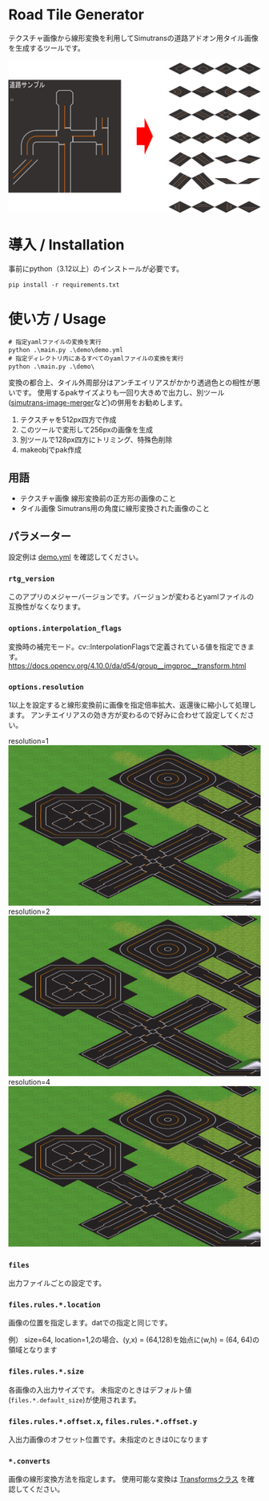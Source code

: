 # Road Tile Generator

テクスチャ画像から線形変換を利用してSimutransの道路アドオン用タイル画像を生成するツールです。

![テクスチャ画像からの変換イメージ](./refs/thumb.png)

# 導入 / Installation

事前にpython（3.12以上）のインストールが必要です。

```
pip install -r requirements.txt
```

# 使い方 / Usage

```
# 指定yamlファイルの変換を実行
python .\main.py .\demo\demo.yml
# 指定ディレクトリ内にあるすべてのyamlファイルの変換を実行
python .\main.py .\demo\
```
変換の都合上、タイル外周部分はアンチエイリアスがかかり透過色との相性が悪いです。
使用するpakサイズよりも一回り大きめで出力し、別ツール([simutrans-image-merger](https://github.com/128na/simutrans-image-merger)など)の併用をお勧めします。

1. テクスチャを512px四方で作成
2. このツールで変形して256pxの画像を生成
3. 別ツールで128px四方にトリミング、特殊色削除
4. makeobjでpak作成

## 用語

- テクスチャ画像
    線形変換前の正方形の画像のこと
- タイル画像
    Simutrans用の角度に線形変換された画像のこと


## パラメーター

設定例は [demo.yml](./demo/demo.yml) を確認してください。

### `rtg_version`

このアプリのメジャーバージョンです。バージョンが変わるとyamlファイルの互換性がなくなります。

### `options.interpolation_flags`

変換時の補完モード。cv::InterpolationFlagsで定義されている値を指定できます。
https://docs.opencv.org/4.10.0/da/d54/group__imgproc__transform.html

### `options.resolution`

1以上を設定すると線形変換前に画像を指定倍率拡大、返還後に縮小して処理します。
アンチエイリアスの効き方が変わるので好みに合わせて設定してください。

resolution=1
![resolution=1での変換イメージ](./refs/r1.png)
resolution=2
![resolution=2での変換イメージ](./refs/r2.png)
resolution=4
![resolution=4での変換イメージ](./refs/r4.png)

### `files`

出力ファイルごとの設定です。


### `files.rules.*.location`

画像の位置を指定します。datでの指定と同じです。

例） size=64, location=1,2の場合、(y,x) = (64,128)を始点に(w,h) = (64, 64)の領域となります

### `files.rules.*.size`

各画像の入出力サイズです。
未指定のときはデフォルト値(`files.*.default_size`)が使用されます。

### `files.rules.*.offset.x`, `files.rules.*.offset.y`

入出力画像のオフセット位置です。未指定のときは0になります

### `*.converts`

画像の線形変換方法を指定します。
使用可能な変換は [Transformsクラス](./src/Transforms.py) を確認してください。
